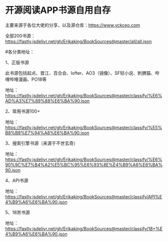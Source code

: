 # 开源阅读APP书源自用自存

主要来源于各位大佬的分享，以及源仓库：https://www.yckceo.com

全部200书源：https://fastly.jsdelivr.net/gh/Erikaking/BookSources@master/all/all.json


#各分类地址：

1、正版书源

此书源包括起点、晋江、百合会、lofter、AO3（镜像）、SF轻小说、刺猬猫、哔哩哔哩漫画、PO18等

地址：https://fastly.jsdelivr.net/gh/Erikaking/BookSources@master/classify/%E6%AD%A3%E7%89%88%E6%BA%90.json

2、常用书源100+

地址：https://fastly.jsdelivr.net/gh/Erikaking/BookSources@master/classify/%E5%B8%B8%E7%94%A8%E6%BA%90.json

3、搜索引擎书源（来源于不世玄奇）

地址：https://fastly.jsdelivr.net/gh/Erikaking/BookSources@master/classify/%E6%90%9C%E7%B4%A2%E5%BC%95%E6%93%8E%E4%B9%A6%E6%BA%90.json

4、API书源

地址：https://fastly.jsdelivr.net/gh/Erikaking/BookSources@master/classify/API%E4%B9%A6%E6%BA%90.json

5、18🈲书源

地址：https://fastly.jsdelivr.net/gh/Erikaking/BookSources@master/classify/18+%E4%B9%A6%E6%BA%90.json
